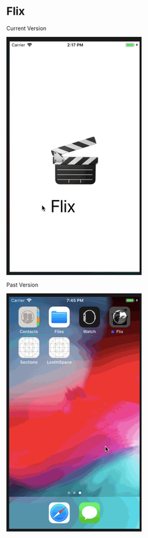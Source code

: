 # Flix
Current Version

<img src="https://github.com/mbh-codes/Flix/blob/master/flix1.gif">


Past Version

<img src="https://github.com/mbh-codes/Flix/blob/master/flix.gif">
